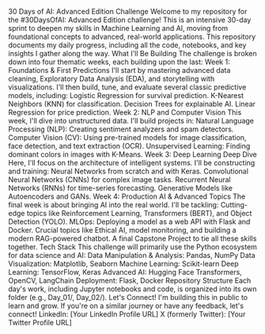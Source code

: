 30 Days of AI: Advanced Edition Challenge
Welcome to my repository for the #30DaysOfAI: Advanced Edition challenge! This is an intensive 30-day sprint to deepen my skills in Machine Learning and AI, moving from foundational concepts to advanced, real-world applications.
This repository documents my daily progress, including all the code, notebooks, and key insights I gather along the way.
What I'll Be Building
The challenge is broken down into four thematic weeks, each building upon the last:
Week 1: Foundations & First Predictions
I'll start by mastering advanced data cleaning, Exploratory Data Analysis (EDA), and storytelling with visualizations. I'll then build, tune, and evaluate several classic predictive models, including:
Logistic Regression for survival prediction.
K-Nearest Neighbors (KNN) for classification.
Decision Trees for explainable AI.
Linear Regression for price prediction.
Week 2: NLP and Computer Vision
This week, I'll dive into unstructured data. I'll build projects in:
Natural Language Processing (NLP): Creating sentiment analyzers and spam detectors.
Computer Vision (CV): Using pre-trained models for image classification, face detection, and text extraction (OCR).
Unsupervised Learning: Finding dominant colors in images with K-Means.
Week 3: Deep Learning Deep Dive
Here, I'll focus on the architecture of intelligent systems. I'll be constructing and training:
Neural Networks from scratch and with Keras.
Convolutional Neural Networks (CNNs) for complex image tasks.
Recurrent Neural Networks (RNNs) for time-series forecasting.
Generative Models like Autoencoders and GANs.
Week 4: Production AI & Advanced Topics
The final week is about bringing AI into the real world. I'll be tackling:
Cutting-edge topics like Reinforcement Learning, Transformers (BERT), and Object Detection (YOLO).
MLOps: Deploying a model as a web API with Flask and Docker.
Crucial topics like Ethical AI, model monitoring, and building a modern RAG-powered chatbot.
A final Capstone Project to tie all these skills together.
Tech Stack
This challenge will primarily use the Python ecosystem for data science and AI:
Data Manipulation & Analysis: Pandas, NumPy
Data Visualization: Matplotlib, Seaborn
Machine Learning: Scikit-learn
Deep Learning: TensorFlow, Keras
Advanced AI: Hugging Face Transformers, OpenCV, LangChain
Deployment: Flask, Docker
Repository Structure
Each day's work, including Jupyter notebooks and code, is organized into its own folder (e.g., Day_01/, Day_02/).
Let's Connect!
I'm building this in public to learn and grow. If you're on a similar journey or have any feedback, let's connect!
LinkedIn: [Your LinkedIn Profile URL]
X (formerly Twitter): [Your Twitter Profile URL]
